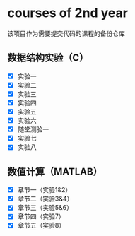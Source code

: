 # courses of 2nd year

该项目作为需要提交代码的课程的备份仓库

## 数据结构实验（C）

- [x] 实验一
- [x] 实验二
- [x] 实验三
- [x] 实验四
- [x] 实验五
- [x] 实验六
- [x] 随堂测验一
- [x] 实验七
- [x] 实验八

## 数值计算（MATLAB）

- [x] 章节一（实验1&2）
- [x] 章节二（实验3&4）
- [x] 章节三（实验5&6）
- [x] 章节四（实验7）
- [x] 章节五（实验8）